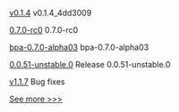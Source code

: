 
[v0.1.4](https://github.com/hyperledger-labs/firefly-ui/releases/tag/v0.1.4) v0.1.4_4dd3009

[0.7.0-rc0](https://github.com/hyperledger/aries-cloudagent-python/releases/tag/0.7.0-rc0) 0.7.0-rc0

[bpa-0.7.0-alpha03](https://github.com/hyperledger-labs/business-partner-agent-chart/releases/tag/bpa-0.7.0-alpha03) bpa-0.7.0-alpha03

[0.0.51-unstable.0](https://github.com/hyperledger/aries-framework-javascript/releases/tag/0.0.51-unstable.0) Release 0.0.51-unstable.0

[v1.1.7](https://github.com/hyperledger/blockchain-explorer/releases/tag/v1.1.7) Bug fixes


[See more >>>](https://start-here.hyperledger.org/releases)
